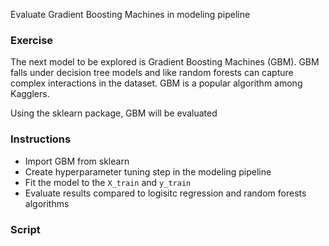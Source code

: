 Evaluate Gradient Boosting Machines in modeling pipeline

### Exercise

The next model to be explored is Gradient Boosting Machines (GBM). GBM falls under decision tree models 
and like random forests can capture complex interactions in the dataset. GBM is a popular algorithm 
among Kagglers.

Using the sklearn package, GBM will be evaluated

### Instructions

- Import GBM from sklearn
- Create hyperparameter tuning step in the modeling pipeline
- Fit the model to the `X_train` and `y_train`
- Evaluate results compared to logisitc regression and random forests algorithms

### Script

